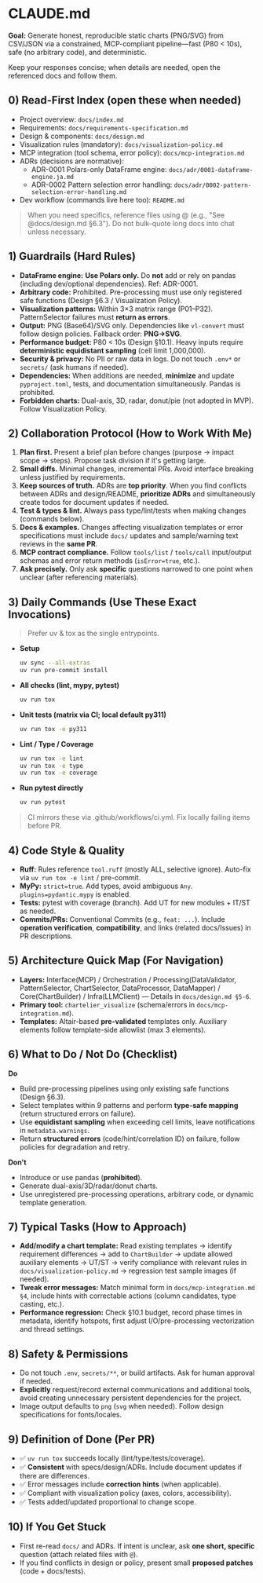 # CLAUDE.md

**Goal:** Generate honest, reproducible static charts (PNG/SVG) from CSV/JSON via a constrained, MCP-compliant pipeline—fast (P80 < 10s), safe (no arbitrary code), and deterministic.

Keep your responses concise; when details are needed, open the referenced docs and follow them.

## 0) Read-First Index (open these when needed)

- Project overview: `docs/index.md`
- Requirements: `docs/requirements-specification.md`
- Design & components: `docs/design.md`
- Visualization rules (mandatory): `docs/visualization-policy.md`
- MCP integration (tool schema, error policy): `docs/mcp-integration.md`
- ADRs (decisions are normative):
    - ADR-0001 Polars-only DataFrame engine: `docs/adr/0001-dataframe-engine.ja.md`
    - ADR-0002 Pattern selection error handling: `docs/adr/0002-pattern-selection-error-handling.md`
- Dev workflow (commands live here too): `README.md`

> When you need specifics, reference files using @ (e.g., "See @docs/design.md §6.3").
> Do not bulk-quote long docs into chat unless necessary.

## 1) Guardrails (Hard Rules)

- **DataFrame engine:** **Use Polars only.** Do **not** add or rely on pandas (including dev/optional dependencies). Ref: ADR-0001.
- **Arbitrary code:** Prohibited. Pre-processing must use only registered safe functions (Design §6.3 / Visualization Policy).
- **Visualization patterns:** Within 3×3 matrix range (P01–P32). PatternSelector failures must **return as errors**.
- **Output:** PNG (Base64)/SVG only. Dependencies like `vl-convert` must follow design policies. Fallback order: **PNG→SVG**.
- **Performance budget:** P80 < 10s (Design §10.1). Heavy inputs require **deterministic equidistant sampling** (cell limit 1,000,000).
- **Security & privacy:** No PII or raw data in logs. Do not touch `.env*` or `secrets/` (ask humans if needed).
- **Dependencies:** When additions are needed, **minimize** and update `pyproject.toml`, tests, and documentation simultaneously. Pandas is prohibited.
- **Forbidden charts:** Dual-axis, 3D, radar, donut/pie (not adopted in MVP). Follow Visualization Policy.

## 2) Collaboration Protocol (How to Work With Me)

1. **Plan first.** Present a brief plan before changes (purpose → impact scope → steps). Propose task division if it's getting large.
2. **Small diffs.** Minimal changes, incremental PRs. Avoid interface breaking unless justified by requirements.
3. **Keep sources of truth.** ADRs are **top priority**. When you find conflicts between ADRs and design/README, **prioritize ADRs** and simultaneously create todos for document updates if needed.
4. **Test & types & lint.** Always pass type/lint/tests when making changes (commands below).
5. **Docs & examples.** Changes affecting visualization templates or error specifications must include `docs/` updates and sample/warning text reviews in the **same PR**.
6. **MCP contract compliance.** Follow `tools/list` / `tools/call` input/output schemas and error return methods (`isError=true`, etc.).
7. **Ask precisely.** Only ask **specific** questions narrowed to one point when unclear (after referencing materials).

## 3) Daily Commands (Use These Exact Invocations)

> Prefer uv & tox as the single entrypoints.

- **Setup**
    ```bash
    uv sync --all-extras
    uv run pre-commit install
    ```

- **All checks (lint, mypy, pytest)**
    ```bash
    uv run tox
    ```

- **Unit tests (matrix via CI; local default py311)**
    ```bash
    uv run tox -e py311
    ```

- **Lint / Type / Coverage**
    ```bash
    uv run tox -e lint
    uv run tox -e type
    uv run tox -e coverage
    ```

- **Run pytest directly**
    ```bash
    uv run pytest
    ```

> CI mirrors these via .github/workflows/ci.yml. Fix locally failing items before PR.

## 4) Code Style & Quality

- **Ruff:** Rules reference `tool.ruff` (mostly ALL, selective ignore). Auto-fix via `uv run tox -e lint` / pre-commit.
- **MyPy:** `strict=true`. Add types, avoid ambiguous `Any`. `plugins=pydantic.mypy` is enabled.
- **Tests:** pytest with coverage (branch). Add UT for new modules + IT/ST as needed.
- **Commits/PRs:** Conventional Commits (e.g., `feat: ...`). Include **operation verification**, **compatibility**, and links (related docs/Issues) in PR descriptions.

## 5) Architecture Quick Map (For Navigation)

- **Layers:** Interface(MCP) / Orchestration / Processing(DataValidator, PatternSelector, ChartSelector, DataProcessor, DataMapper) / Core(ChartBuilder) / Infra(LLMClient) — Details in `docs/design.md §5-6`.
- **Primary tool:** `chartelier_visualize` (schema/errors in `docs/mcp-integration.md`).
- **Templates:** Altair-based **pre-validated** templates only. Auxiliary elements follow template-side allowlist (max 3 elements).

## 6) What to Do / Not Do (Checklist)

**Do**
- Build pre-processing pipelines using only existing safe functions (Design §6.3).
- Select templates within 9 patterns and perform **type-safe mapping** (return structured errors on failure).
- Use **equidistant sampling** when exceeding cell limits, leave notifications in `metadata.warnings`.
- Return **structured errors** (code/hint/correlation ID) on failure, follow policies for degradation and retry.

**Don't**
- Introduce or use pandas (**prohibited**).
- Generate dual-axis/3D/radar/donut charts.
- Use unregistered pre-processing operations, arbitrary code, or dynamic template generation.

## 7) Typical Tasks (How to Approach)

- **Add/modify a chart template:** Read existing templates → identify requirement differences → add to `ChartBuilder` → update allowed auxiliary elements → UT/ST → verify compliance with relevant rules in `docs/visualization-policy.md` → regression test sample images (if needed).
- **Tweak error messages:** Match minimal form in `docs/mcp-integration.md §4`, include hints with correctable actions (column candidates, type casting, etc.).
- **Performance regression:** Check §10.1 budget, record phase times in metadata, identify hotspots, first adjust I/O/pre-processing vectorization and thread settings.

## 8) Safety & Permissions

- Do not touch `.env`, `secrets/**`, or build artifacts. Ask for human approval if needed.
- **Explicitly** request/record external communications and additional tools, avoid creating unnecessary persistent dependencies for the project.
- Image output defaults to `png` (`svg` when needed). Follow design specifications for fonts/locales.

## 9) Definition of Done (Per PR)

- ✅ `uv run tox` succeeds locally (lint/type/tests/coverage).
- ✅ **Consistent** with specs/design/ADRs. Include document updates if there are differences.
- ✅ Error messages include **correction hints** (when applicable).
- ✅ Compliant with visualization policy (axes, colors, accessibility).
- ✅ Tests added/updated proportional to change scope.

## 10) If You Get Stuck

- First re-read `docs/` and ADRs. If intent is unclear, ask **one short, specific** question (attach related files with `@`).
- If you find conflicts in design or policy, present small **proposed patches** (code + docs/tests).
